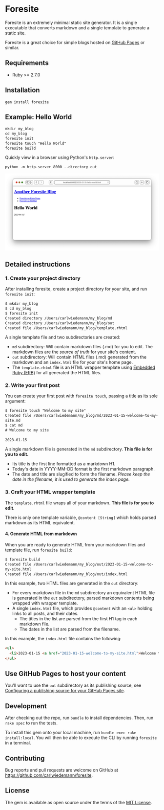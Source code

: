 # Foresite

Foresite is an extremely minimal static site generator. It is a single executable that converts markdown and a single template to generate a static site.

Foresite is a great choice for simple blogs hosted on [GitHub Pages](https://pages.github.com/) or similar.

## Requirements

* Ruby >= 2.7.0

## Installation

    gem install foresite

## Example: Hello World

    mkdir my_blog 
    cd my_blog
    foresite init
    foresite touch "Hello World"
    foresite build

Quickly view in a browser using Python's `http.server`:

    python -m http.server 8000 --directory out

![Screenshot of Hello World post](screenshot.png)

## Detailed instructions

### 1. Create your project directory

After installing foresite, create a project directory for your site, and run `foresite init`:

    $ mkdir my_blog
    $ cd my_blog
    $ foresite init
    Created directory /Users/carlwiedemann/my_blog/md
    Created directory /Users/carlwiedemann/my_blog/out
    Created file /Users/carlwiedemann/my_blog/template.rhtml

A single template file and two subdirectories are created:

* `md` subdirectory: Will contain markdown files (.md) for you to edit. The markdown files are the *source of truth* for your site's content.
* `out` subdirectory: Will contain HTML files (.md) generated from the markdown and an `index.html` file for your site's home page.
* The `template.rhtml` file is an HTML wrapper template using [Embedded Ruby (ERB)](https://docs.ruby-lang.org/en/3.2/ERB.html) for all generated the HTML files.

### 2. Write your first post

You can create your first post with `foresite touch`, passing a title as its sole argument:

    $ foresite touch "Welcome to my site"
    Created file /Users/carlwiedemann/my_blog/md/2023-01-15-welcome-to-my-site.md
    $ cat md
    # Welcome to my site
    
    2023-01-15

A single markdown file is generated in the `md` subdirectory. **This file is for you to edit.**

* Its title is the first line formatted as a markdown H1.
* Today's date in YYYY-MM-DD format is the first markdown paragraph.
* The date and title are slugified to form the filename. *Please keep the date in the filename, it is used to generate the index page.*

### 3. Craft your HTML wrapper template

The `template.rhtml` file wraps all of your markdown. **This file is for you to edit.**

There is only one template variable, `@content [String]` which holds parsed markdown as its HTML equivalent.

#### 4. Generate HTML from markdown

When you are ready to generate HTML from your markdown files and template file, run `foresite build`:

    $ foresite build
    Created file /Users/carlwiedemann/my_blog/out/2023-01-15-welcome-to-my-site.html
    Created file /Users/carlwiedemann/my_blog/out/index.html

In this example, two HTML files are generated in the `out` directory:

* For every markdown file in the `md` subdirectory an equivalent HTML file is generated in the `out` subdirectory, parsed markdown contents being wrapped with wrapper template.
* A single `index.html` file, which provides `@content` with an `<ul>` holding links to all posts, and their dates.
  * The titles in the list are parsed from the first H1 tag in each markdown file.
  * The dates in the list are parsed from the filename.

In this example, the `index.html` file contains the following:

```html
<ul>
  <li>2023-01-15 <a href="2023-01-15-welcome-to-my-site.html">Welcome to my site</a></li>
</ul>
```

## Use GitHub Pages to host your content

You'll want to use the `out` subdirectory as its publishing source, see [Configuring a publishing source for your GitHub Pages site](https://docs.github.com/en/pages/getting-started-with-github-pages/configuring-a-publishing-source-for-your-github-pages-site). 

## Development

After checking out the repo, run `bundle` to install dependencies. Then, run `rake spec` to run the tests.

To install this gem onto your local machine, run `bundle exec rake install:local`. You will then be able to execute the CLI by running `foresite` in a terminal.

## Contributing

Bug reports and pull requests are welcome on GitHub at https://github.com/carlwiedemann/foresite.

## License

The gem is available as open source under the terms of the [MIT License](https://opensource.org/licenses/MIT).
